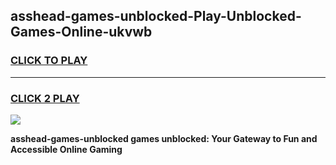 
## asshead-games-unblocked-Play-Unblocked-Games-Online-ukvwb
<h3>
<a href="https://premium76.site?title=asshead-games-unblocked&ref=25A">CLICK TO PLAY</a></h3>
<hr>

<h3>
<a href="https://premium76.site?title=asshead-games-unblocked&ref=25A">CLICK 2 PLAY</a>
  
</h3>

<a href="https://premium76.site?title=asshead-games-unblocked&ref=25A"><img src="https://clearcache.store/games.png"></a>


**asshead-games-unblocked games unblocked: Your Gateway to Fun and Accessible Online Gaming**
